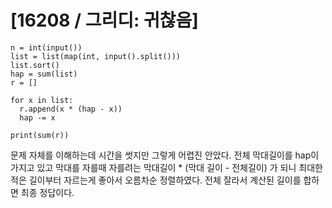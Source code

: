 # [16208 / 그리디: 귀찮음]

```
n = int(input())
list = list(map(int, input().split()))
list.sort()
hap = sum(list)
r = []

for x in list:
  r.append(x * (hap - x))
  hap -= x

print(sum(r))
```

문제 자체를 이해하는데 시간을 썻지만 그렇게 어렵진 안았다. 전체 막대길이를 hap이 가지고 있고 막대를 자를때 자를려는 막대길이 \* (막대 길이 - 전체길이) 가 되니 최대한 적은 길이부터 자르는게 좋아서 오름차순 정렬하였다. 전체 잘라서 계산된 길이를 합하면 최종 정답이다.
